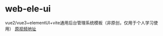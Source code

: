 # web-ele-ui
vue2/vue3+elementUI+vite通用后台管理系统模板（非原创，仅用于个人学习使用）
[原视频地址](https://www.bilibili.com/video/BV1QU4y1E7qo?p=100&vd_source=ceb07c946e938c44a89ed0f6bd2cb728)
